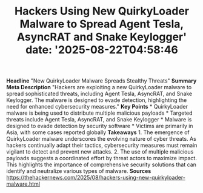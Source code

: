 ﻿---
title: "Hackers Using New QuirkyLoader Malware to Spread Agent Tesla, AsyncRAT and Snake Keylogger'
date: '2025-08-22T04:58:46"
category: "Markets"
summary: ""
slug: "hackers using new quirkyloader malware to spread agent tesla"
source_urls:
  - "https://thehackernews.com/2025/08/hackers-using-new-quirkyloader-malware.html"
seo:
  title: "Hackers Using New QuirkyLoader Malware to Spread Agent Tesla, AsyncRAT and Snake Keylogger | Hash n Hedge'
  description: '"
  keywords: ["news", "markets", "brief"]
---
**Headline** "New QuirkyLoader Malware Spreads Stealthy Threats"  **Summary Meta Description** "Hackers are exploiting a new QuirkyLoader malware to spread sophisticated threats, including Agent Tesla, AsyncRAT, and Snake Keylogger. The malware is designed to evade detection, highlighting the need for enhanced cybersecurity measures."  **Key Points**  * QuirkyLoader malware is being used to distribute multiple malicious payloads * Targeted threats include Agent Tesla, AsyncRAT, and Snake Keylogger * Malware is designed to evade detection by security software * Victims are primarily in Asia, with some cases reported globally  **Takeaways**  1. The emergence of QuirkyLoader malware underscores the evolving nature of cyber threats. As hackers continually adapt their tactics, cybersecurity measures must remain vigilant to detect and prevent new attacks. 2. The use of multiple malicious payloads suggests a coordinated effort by threat actors to maximize impact. This highlights the importance of comprehensive security solutions that can identify and neutralize various types of malware.  **Sources** https://thehackernews.com/2025/08/hackers-using-new-quirkyloader-malware.html 

